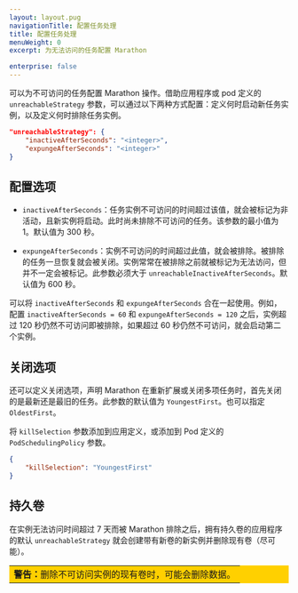 ```yaml
---
layout: layout.pug
navigationTitle: 配置任务处理
title: 配置任务处理
menuWeight: 0
excerpt: 为无法访问的任务配置 Marathon 

enterprise: false
---
```




可以为不可访问的任务配置 Marathon 操作。借助应用程序或 pod 定义的 `unreachableStrategy` 参数，可以通过以下两种方式配置：定义何时启动新任务实例，以及定义何时排除任务实例。

```json
"unreachableStrategy": {
	"inactiveAfterSeconds": "<integer>",
	"expungeAfterSeconds": "<integer>"
}
```

## 配置选项

- `inactiveAfterSeconds`：任务实例不可访问的时间超过该值，就会被标记为非活动，且新实例将启动。此时尚未排除不可访问的任务。该参数的最小值为 1。默认值为 300 秒。

- `expungeAfterSeconds`：实例不可访问的时间超过此值，就会被排除。被排除的任务一旦恢复就会被关闭。实例常常在被排除之前就被标记为无法访问，但并不一定会被标记。此参数必须大于 `unreachableInactiveAfterSeconds`。默认值为 600 秒。

可以将 `inactiveAfterSeconds` 和 `expungeAfterSeconds` 合在一起使用。例如，配置 `inactiveAfterSeconds = 60` 和 `expungeAfterSeconds = 120` 之后，实例超过 120 秒仍然不可访问即被排除，如果超过 60 秒仍然不可访问，就会启动第二个实例。

## 关闭选项
还可以定义关闭选项，声明 Marathon 在重新扩展或关闭多项任务时，首先关闭的是最新还是最旧的任务。此参数的默认值为 `YoungestFirst`。也可以指定 `OldestFirst`。

将 `killSelection` 参数添加到应用定义，或添加到 Pod 定义的 `PodSchedulingPolicy` 参数。

```json
{
    "killSelection": "YoungestFirst"
}
```

## 持久卷

在实例无法访问时间超过 7 天而被 Marathon 排除之后，拥有持久卷的应用程序的默认 `unreachableStrategy` 就会创建带有新卷的新实例并删除现有卷（尽可能）。

<table class=“table” bgcolor=#ffd000>
<tr> 
  <td align=justify style=“color:black><strong>警告：</strong>删除不可访问实例的现有卷时，可能会删除数据。</td> 
</tr> 
</table>

